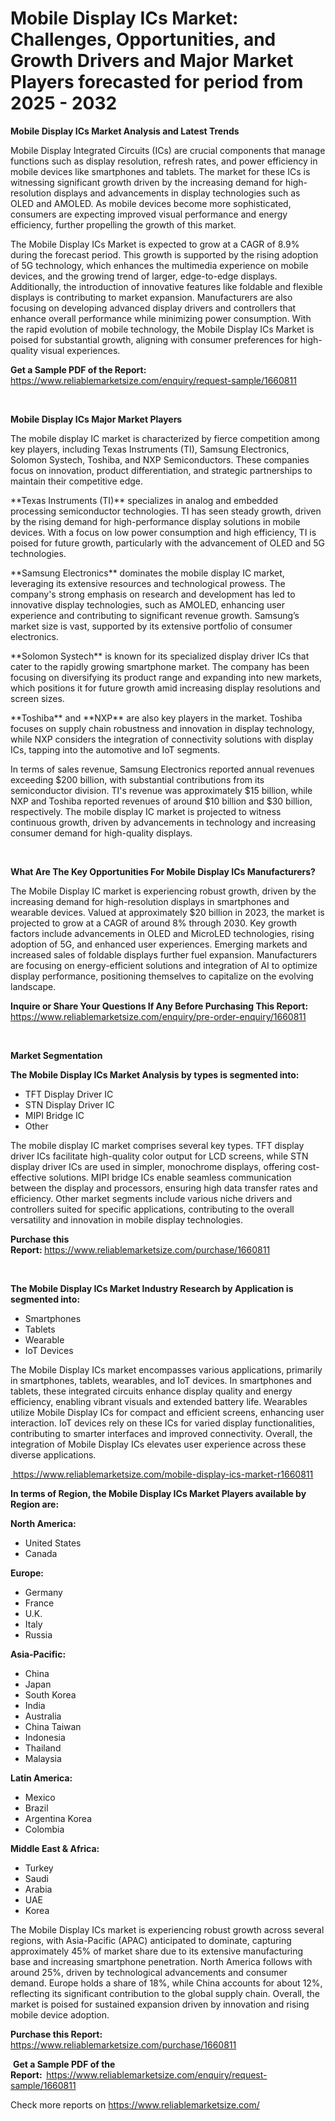 <p><h1>Mobile Display ICs Market: Challenges, Opportunities, and Growth Drivers and Major Market Players forecasted for period from 2025 - 2032</h1></p><p><strong>Mobile Display ICs Market Analysis and Latest Trends</strong></p>
<p><p>Mobile Display Integrated Circuits (ICs) are crucial components that manage functions such as display resolution, refresh rates, and power efficiency in mobile devices like smartphones and tablets. The market for these ICs is witnessing significant growth driven by the increasing demand for high-resolution displays and advancements in display technologies such as OLED and AMOLED. As mobile devices become more sophisticated, consumers are expecting improved visual performance and energy efficiency, further propelling the growth of this market.</p><p>The Mobile Display ICs Market is expected to grow at a CAGR of 8.9% during the forecast period. This growth is supported by the rising adoption of 5G technology, which enhances the multimedia experience on mobile devices, and the growing trend of larger, edge-to-edge displays. Additionally, the introduction of innovative features like foldable and flexible displays is contributing to market expansion. Manufacturers are also focusing on developing advanced display drivers and controllers that enhance overall performance while minimizing power consumption. With the rapid evolution of mobile technology, the Mobile Display ICs Market is poised for substantial growth, aligning with consumer preferences for high-quality visual experiences.</p></p>
<p><strong>Get a Sample PDF of the Report:&nbsp;</strong> <a href="https://www.reliablemarketsize.com/enquiry/request-sample/1660811?utm_campaign=3091&utm_medium=2&utm_source=Github&utm_content=ia&utm_term=29032025&utm_id=mobile-display-ics">https://www.reliablemarketsize.com/enquiry/request-sample/1660811</a></p>
<p>&nbsp;</p>
<p><strong>Mobile Display ICs Major Market Players</strong></p>
<p><p>The mobile display IC market is characterized by fierce competition among key players, including Texas Instruments (TI), Samsung Electronics, Solomon Systech, Toshiba, and NXP Semiconductors. These companies focus on innovation, product differentiation, and strategic partnerships to maintain their competitive edge.</p><p>**Texas Instruments (TI)** specializes in analog and embedded processing semiconductor technologies. TI has seen steady growth, driven by the rising demand for high-performance display solutions in mobile devices. With a focus on low power consumption and high efficiency, TI is poised for future growth, particularly with the advancement of OLED and 5G technologies.</p><p>**Samsung Electronics** dominates the mobile display IC market, leveraging its extensive resources and technological prowess. The company's strong emphasis on research and development has led to innovative display technologies, such as AMOLED, enhancing user experience and contributing to significant revenue growth. Samsung’s market size is vast, supported by its extensive portfolio of consumer electronics.</p><p>**Solomon Systech** is known for its specialized display driver ICs that cater to the rapidly growing smartphone market. The company has been focusing on diversifying its product range and expanding into new markets, which positions it for future growth amid increasing display resolutions and screen sizes.</p><p>**Toshiba** and **NXP** are also key players in the market. Toshiba focuses on supply chain robustness and innovation in display technology, while NXP considers the integration of connectivity solutions with display ICs, tapping into the automotive and IoT segments.</p><p>In terms of sales revenue, Samsung Electronics reported annual revenues exceeding $200 billion, with substantial contributions from its semiconductor division. TI's revenue was approximately $15 billion, while NXP and Toshiba reported revenues of around $10 billion and $30 billion, respectively. The mobile display IC market is projected to witness continuous growth, driven by advancements in technology and increasing consumer demand for high-quality displays.</p></p>
<p>&nbsp;</p>
<p><strong>What Are The Key Opportunities For Mobile Display ICs Manufacturers?</strong></p>
<p><p>The Mobile Display IC market is experiencing robust growth, driven by the increasing demand for high-resolution displays in smartphones and wearable devices. Valued at approximately $20 billion in 2023, the market is projected to grow at a CAGR of around 8% through 2030. Key growth factors include advancements in OLED and MicroLED technologies, rising adoption of 5G, and enhanced user experiences. Emerging markets and increased sales of foldable displays further fuel expansion. Manufacturers are focusing on energy-efficient solutions and integration of AI to optimize display performance, positioning themselves to capitalize on the evolving landscape.</p></p>
<p><strong>Inquire or Share Your Questions If Any Before Purchasing This Report:</strong> <a href="https://www.reliablemarketsize.com/enquiry/pre-order-enquiry/1660811?utm_campaign=3091&utm_medium=2&utm_source=Github&utm_content=ia&utm_term=29032025&utm_id=mobile-display-ics">https://www.reliablemarketsize.com/enquiry/pre-order-enquiry/1660811</a></p>
<p>&nbsp;</p>
<p><strong>Market Segmentation</strong></p>
<p><strong>The Mobile Display ICs Market Analysis by types is segmented into:</strong></p>
<p><ul><li>TFT Display Driver IC</li><li>STN Display Driver IC</li><li>MIPI Bridge IC</li><li>Other</li></ul></p>
<p><p>The mobile display IC market comprises several key types. TFT display driver ICs facilitate high-quality color output for LCD screens, while STN display driver ICs are used in simpler, monochrome displays, offering cost-effective solutions. MIPI bridge ICs enable seamless communication between the display and processors, ensuring high data transfer rates and efficiency. Other market segments include various niche drivers and controllers suited for specific applications, contributing to the overall versatility and innovation in mobile display technologies.</p></p>
<p><strong>Purchase this Report:&nbsp;</strong><a href="https://www.reliablemarketsize.com/purchase/1660811?utm_campaign=3091&utm_medium=2&utm_source=Github&utm_content=ia&utm_term=29032025&utm_id=mobile-display-ics">https://www.reliablemarketsize.com/purchase/1660811</a></p>
<p>&nbsp;</p>
<p><strong>The Mobile Display ICs Market Industry Research by Application is segmented into:</strong></p>
<p><ul><li>Smartphones</li><li>Tablets</li><li>Wearable</li><li>IoT Devices</li></ul></p>
<p><p>The Mobile Display ICs market encompasses various applications, primarily in smartphones, tablets, wearables, and IoT devices. In smartphones and tablets, these integrated circuits enhance display quality and energy efficiency, enabling vibrant visuals and extended battery life. Wearables utilize Mobile Display ICs for compact and efficient screens, enhancing user interaction. IoT devices rely on these ICs for varied display functionalities, contributing to smarter interfaces and improved connectivity. Overall, the integration of Mobile Display ICs elevates user experience across these diverse applications.</p></p>
<p><a href="https://www.reliablemarketsize.com/mobile-display-ics-market-r1660811?utm_campaign=3091&utm_medium=2&utm_source=Github&utm_content=ia&utm_term=29032025&utm_id=mobile-display-ics">&nbsp;https://www.reliablemarketsize.com/mobile-display-ics-market-r1660811</a></p>
<p><strong>In terms of Region, the Mobile Display ICs Market Players available by Region are:</strong></p>
<p>
    <p> <strong> North America: </strong>
        <ul>
            <li>United States</li>
            <li>Canada</li>
        </ul>
        </p> 
    <p> <strong> Europe: </strong>
        <ul>
            <li>Germany</li>
            <li>France</li>
            <li>U.K.</li>
            <li>Italy</li>
            <li>Russia</li>
        </ul>
        </p> 
    <p> <strong> Asia-Pacific: </strong>
        <ul>
            <li>China</li>
            <li>Japan</li>
            <li>South Korea</li>
            <li>India</li>
            <li>Australia</li>
            <li>China Taiwan</li>
            <li>Indonesia</li>
            <li>Thailand</li>
            <li>Malaysia</li>
        </ul>
        </p> 
    <p> <strong> Latin America: </strong>
        <ul>
            <li>Mexico</li>
            <li>Brazil</li>
            <li>Argentina Korea</li>
            <li>Colombia</li>
        </ul>
        </p> 
    <p> <strong> Middle East & Africa: </strong>
        <ul>
            <li>Turkey</li>
            <li>Saudi</li>
            <li>Arabia</li>
            <li>UAE</li>
            <li>Korea</li>
        </ul>
    </p>
    </p>
<p><p>The Mobile Display ICs market is experiencing robust growth across several regions, with Asia-Pacific (APAC) anticipated to dominate, capturing approximately 45% of market share due to its extensive manufacturing base and increasing smartphone penetration. North America follows with around 25%, driven by technological advancements and consumer demand. Europe holds a share of 18%, while China accounts for about 12%, reflecting its significant contribution to the global supply chain. Overall, the market is poised for sustained expansion driven by innovation and rising mobile device adoption.</p></p>
<p><strong>Purchase this Report: </strong><a href="https://www.reliablemarketsize.com/purchase/1660811?utm_campaign=3091&utm_medium=2&utm_source=Github&utm_content=ia&utm_term=29032025&utm_id=mobile-display-ics">https://www.reliablemarketsize.com/purchase/1660811</a></p>
<p>&nbsp;<strong>Get a Sample PDF of the Report:&nbsp;&nbsp;</strong><a href="https://www.reliablemarketsize.com/enquiry/request-sample/1660811?utm_campaign=3091&utm_medium=2&utm_source=Github&utm_content=ia&utm_term=29032025&utm_id=mobile-display-ics">https://www.reliablemarketsize.com/enquiry/request-sample/1660811</a></p>
<p><strong></strong></p>
<p>Check more reports on <a href="https://www.reliablemarketsize.com/?utm_campaign=3091&utm_medium=2&utm_source=Github&utm_content=ia&utm_term=29032025&utm_id=mobile-display-ics">https://www.reliablemarketsize.com/</a></p>